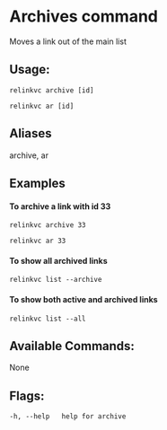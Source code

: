 # Archives command
Moves a link out of the main list

## Usage:

`relinkvc archive [id]`

`relinkvc ar [id]`

## Aliases
  archive, ar

## Examples

#### To archive a link with id 33

`relinkvc archive 33`

`relinkvc ar 33`

#### To show all archived links

`relinkvc list --archive`

#### To show both active and archived links

`relinkvc list --all`

## Available Commands:
None

## Flags:
`-h, --help   help for archive`
